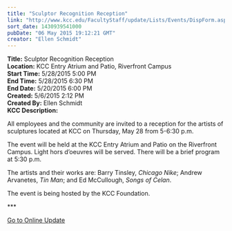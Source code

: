 ```yaml
---
title: "Sculptor Recognition Reception"
link: "http://www.kcc.edu/FacultyStaff/update/Lists/Events/DispForm.aspx?ID=800"
sort_date: 1430939541000
pubDate: "06 May 2015 19:12:21 GMT"
creator: "Ellen Schmidt"
---
```


<div><b>Title:</b> Sculptor Recognition Reception</div>
<div><b>Location:</b> KCC Entry Atrium and Patio, Riverfront Campus</div>
<div><b>Start Time:</b> 5/28/2015 5:00 PM</div>
<div><b>End Time:</b> 5/28/2015 6:30 PM</div>
<div><b>End Date:</b> 5/20/2015 6:00 PM</div>
<div><b>Created:</b> 5/6/2015 2:12 PM</div>
<div><b>Created By:</b> Ellen Schmidt</div>
<div><b>KCC Description:</b> <div class="ExternalClassE6E738364F954DF7B492ACF5F5EC5DC2"><p>​All employees and the community are invited to a reception for the artists of sculptures located at KCC on Thursday, May 28 from 5-6:30 p.m.</p>
<p>The event will be held at the KCC Entry Atrium and Patio on the Riverfront Campus. Light hors d’oeuvres will be served. There will be a brief program at 5:30 p.m.</p>
<p>The artists and their works are: Barry Tinsley, <em>Chicago Nike</em>; Andrew Arvanetes, <em>Tin Man</em>; and Ed McCullough, <em>Songs of Celan</em>.</p>
<p>The event is being hosted by the KCC Foundation. <br /></p>
<p>***</p>
<p><a href="/update">Go to Online Update</a></p>
<p> </p></div></div>
